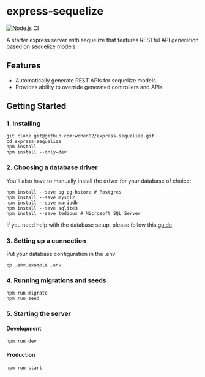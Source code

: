 # express-sequelize

![Node.js CI](https://github.com/wchen02/express-sequelize/workflows/Node.js%20CI/badge.svg?branch=master&event=push)

A starter express server with sequelize that features RESTful API generation based on sequelize models.

## Features

- Automatically generate REST APIs for sequelize models
- Provides ability to override generated controllers and APIs

## Getting Started

### 1. Installing

```shell
git clone git@github.com:wchen02/express-sequelize.git
cd express-sequelize
npm install
npm install --only=dev
```

### 2. Choosing a database driver

You'll also have to manually install the driver for your database of choice:

```shell
npm install --save pg pg-hstore # Postgres
npm install --save mysql2
npm install --save mariadb
npm install --save sqlite3
npm install --save tedious # Microsoft SQL Server
```

If you need help with the database setup, please follow this [guide](https://sequelize.org/v5/manual/getting-started.html).

### 3. Setting up a connection

Put your database configuration in the .env

```shell
cp .env.example .env
```

### 4. Running migrations and seeds

```shell
npm run migrate
npm run seed
```

### 5. Starting the server

#### Development

```shell
npm run dev
```

#### Production

```shell
npm run start
```
